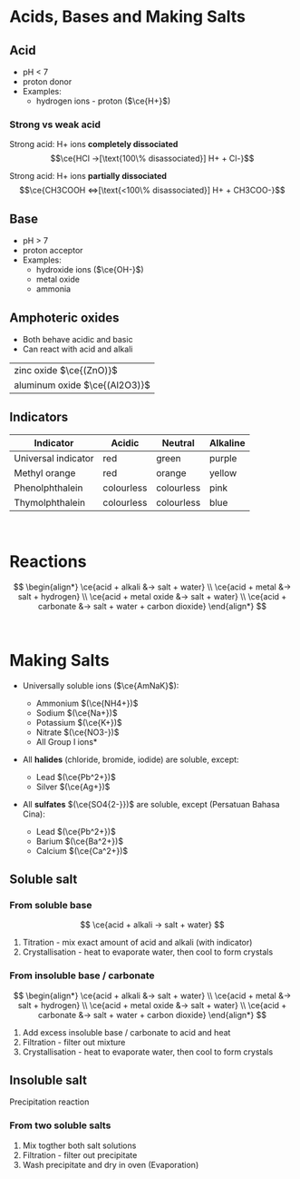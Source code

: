 # Acids, Bases and Making Salts

## Acid

- pH < 7
- proton donor
- Examples:
    - hydrogen ions - proton ($\ce{H+}$)

### Strong vs weak acid
Strong acid: H+ ions **completely dissociated**
$$\ce{HCl ->[\text{100\% disassociated}] H+ + Cl-}$$

Strong acid: H+ ions **partially dissociated**
$$\ce{CH3COOH <=>[\text{<100\% disassociated}] H+ + CH3COO-}$$

## Base

- pH > 7
- proton acceptor
- Examples:
    - hydroxide ions ($\ce{OH-}$)
    - metal oxide
    - ammonia

## Amphoteric oxides

- Both behave acidic and basic
- Can react with acid and alkali

|                               |
| ----------------------------- |
| zinc oxide $\ce{(ZnO)}$       |
| aluminum oxide $\ce{(Al2O3)}$ |

## Indicators

| Indicator           | Acidic     | Neutral    | Alkaline |
| ------------------- | ---------- | ---------- | -------- |
| Universal indicator | red        | green      | purple   |
| Methyl orange       | red        | orange     | yellow   |
| Phenolphthalein     | colourless | colourless | pink     |
| Thymolphthalein     | colourless | colourless | blue     |

<br>

# Reactions

$$
\begin{align*}
  \ce{acid + alkali &-> salt + water} \\
  \ce{acid + metal &-> salt + hydrogen} \\
  \ce{acid + metal oxide &-> salt + water} \\
  \ce{acid + carbonate &-> salt + water + carbon dioxide}
\end{align*}
$$

<br>

# Making Salts

- Universally soluble ions ($\ce{AmNaK}$):
    - Ammonium $(\ce{NH4+})$
    - Sodium $(\ce{Na+})$
    - Potassium $(\ce{K+})$
    - Nitrate $(\ce{NO3-})$
    - All Group I ions*

- All **halides** (chloride, bromide, iodide) are soluble, except:
    - Lead $(\ce{Pb^2+})$
    - Silver $(\ce{Ag+})$

- All **sulfates** $(\ce{SO4{2-}})$ are soluble, except (Persatuan Bahasa Cina):
    - Lead $(\ce{Pb^2+})$
    - Barium $(\ce{Ba^2+})$
    - Calcium $(\ce{Ca^2+})$

## Soluble salt

### From soluble base

$$
\ce{acid + alkali -> salt + water}
$$

1. Titration - mix exact amount of acid and alkali (with indicator)
2. Crystallisation - heat to evaporate water, then cool to form crystals

### From insoluble base / carbonate

$$
\begin{align*}
  \ce{acid + alkali &-> salt + water} \\
  \ce{acid + metal &-> salt + hydrogen} \\
  \ce{acid + metal oxide &-> salt + water} \\
  \ce{acid + carbonate &-> salt + water + carbon dioxide}
\end{align*}
$$

1. Add excess insoluble base / carbonate to acid and heat
2. Filtration - filter out mixture
3. Crystallisation - heat to evaporate water, then cool to form crystals

## Insoluble salt

Precipitation reaction

### From two soluble salts

1. Mix togther both salt solutions
2. Filtration - filter out precipitate
3. Wash precipitate and dry in oven (Evaporation\)
